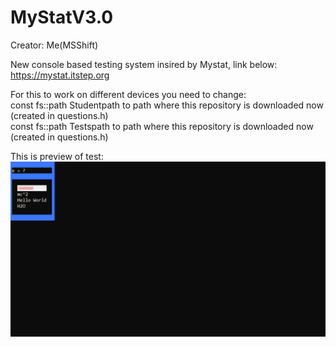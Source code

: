 # MyStatV3.0
Creator: Me(MSShift)  

New console based testing system insired by Mystat, link below:  
https://mystat.itstep.org

For this to work on different devices you need to change:    
const fs::path Studentpath to path where this repository is downloaded now (created in questions.h)    
const fs::path Testspath to path where this repository is downloaded now (created in questions.h)

This is preview of test:  
![alt text](Images/Preview.png "Preview")